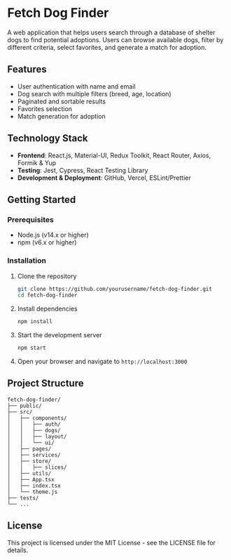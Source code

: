 # Fetch Dog Finder

A web application that helps users search through a database of shelter dogs to find potential adoptions. Users can browse available dogs, filter by different criteria, select favorites, and generate a match for adoption.

## Features

- User authentication with name and email
- Dog search with multiple filters (breed, age, location)
- Paginated and sortable results
- Favorites selection
- Match generation for adoption

## Technology Stack

- **Frontend**: React.js, Material-UI, Redux Toolkit, React Router, Axios, Formik & Yup
- **Testing**: Jest, Cypress, React Testing Library
- **Development & Deployment**: GitHub, Vercel, ESLint/Prettier

## Getting Started

### Prerequisites

- Node.js (v14.x or higher)
- npm (v6.x or higher)

### Installation

1. Clone the repository
   ```bash
   git clone https://github.com/yourusername/fetch-dog-finder.git
   cd fetch-dog-finder
   ```

2. Install dependencies
   ```bash
   npm install
   ```

3. Start the development server
   ```bash
   npm start
   ```

4. Open your browser and navigate to `http://localhost:3000`

## Project Structure

```
fetch-dog-finder/
├── public/
├── src/
│   ├── components/
│   │   ├── auth/
│   │   ├── dogs/
│   │   ├── layout/
│   │   └── ui/
│   ├── pages/
│   ├── services/
│   ├── store/
│   │   ├── slices/
│   ├── utils/
│   ├── App.tsx
│   ├── index.tsx
│   └── theme.js
├── tests/
└── ...
```

## License

This project is licensed under the MIT License - see the LICENSE file for details. 